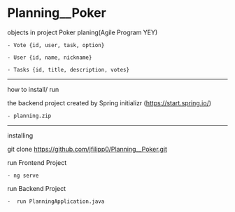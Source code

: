 # Planning__Poker

objects in project Poker planing(Agile Program YEY)

    - Vote {id, user, task, option}

    - User {id, name, nickname}

    - Tasks {id, title, description, votes}

---------
how to install/ run

the backend project created by Spring initializr (https://start.spring.io/)

    - planning.zip

---------
installing

git clone https://github.com/jfilipp0/Planning__Poker.git

run Frontend Project 

    - ng serve 

run Backend Project

    -  run PlanningApplication.java 

